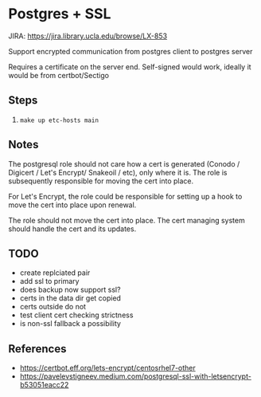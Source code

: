 # Postgres + SSL

JIRA: https://jira.library.ucla.edu/browse/LX-853

Support encrypted communication from postgres client to postgres server

Requires a certificate on the server end. Self-signed would work, ideally it
would be from certbot/Sectigo


## Steps

1. `make up etc-hosts main`


## Notes

The postgresql role should not care how a cert is generated (Conodo / Digicert
/ Let's Encrypt/ Snakeoil / etc), only where it is. The role is subsequently
responsible for moving the cert into place.

For Let's Encrypt, the role could be responsible for setting up a hook to move
the cert into place upon renewal.

The role should not move the cert into place. The cert managing system should handle the cert and its updates.

## TODO

* create replciated pair
* add ssl to primary
* does backup now support ssl?
* certs in the data dir get copied
* certs outside do not
* test client cert checking strictness
* is non-ssl fallback a possibility



## References

* https://certbot.eff.org/lets-encrypt/centosrhel7-other
* https://pavelevstigneev.medium.com/postgresql-ssl-with-letsencrypt-b53051eacc22
